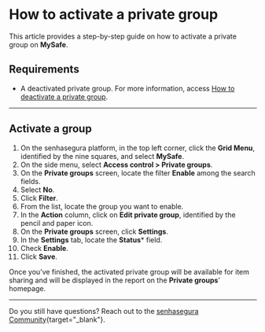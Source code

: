 # How to activate a private group

This article provides a step-by-step guide on how to activate a private group on **MySafe**.

## Requirements

* A deactivated private group. For more information, access [How to deactivate a private group](/v3-32/docs/mysafe-private-group-deactivate).

***

## Activate a group

1. On the senhasegura platform, in the top left corner, click the **Grid Menu**, identified by the nine squares, and select **MySafe**.
2. On the side menu, select **Access control > Private groups**.
3. On the **Private groups** screen, locate the filter **Enable** among the search fields.
4. Select **No**.
5. Click **Filter**.
6. From the list, locate the group you want to enable.
7. In the **Action** column, click on **Edit private group**, identified by the pencil and paper icon.
8. On the **Private groups** screen, click **Settings**.
9. In the **Settings** tab, locate the **Status*** field.
10. Check **Enable**.
11. Click **Save**.

Once you’ve finished, the activated private group will be available for item sharing and will be displayed in the report on the **Private groups**’ homepage.


****
Do you still have questions? Reach out to the [senhasegura Community](https://community.senhasegura.io/){target="_blank"}.